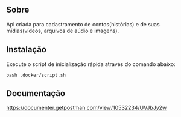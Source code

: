 ## Sobre

Api criada para cadastramento de contos(histórias) e de suas mídias(vídeos, arquivos de aúdio e imagens).

## Instalação

Execute o script de inicialização rápida através do comando abaixo:

``bash .docker/script.sh``

## Documentação

https://documenter.getpostman.com/view/10532234/UVJbJy2w
